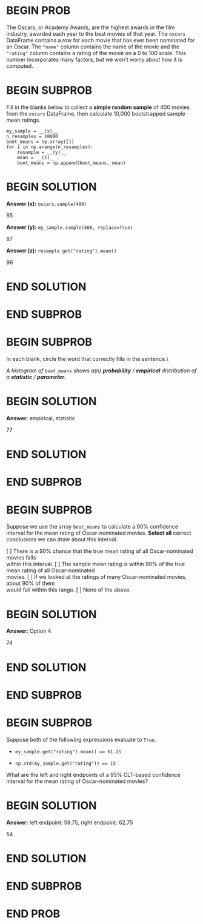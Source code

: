 # BEGIN PROB

The Oscars, or Academy Awards, are the highest awards in the film
industry, awarded each year to the best movies of that year. The
`oscars` DataFrame contains a row for each movie that has ever been
nominated for an Oscar. The `"name"` column contains the name of the
movie and the `"rating"` column contains a rating of the movie on a 0 to
100 scale. This number incorporates many factors, but we won't worry
about how it is computed.



# BEGIN SUBPROB

Fill in the blanks below to collect a **simple random sample** of 400
movies from the `oscars` DataFrame, then calculate 10,000 bootstrapped
sample mean ratings.

    my_sample = __(x)__
    n_resamples = 10000
    boot_means = np.array([])
    for i in np.arange(n_resamples):
        resample = __(y)__
        mean = __(z)__
        boot_means = np.append(boot_means, mean)


# BEGIN SOLUTION

**Answer (x):** `oscars.sample(400)`

<average>85</average>

**Answer (y):** `my_sample.sample(400, replace=True)`

<average>87</average>

**Answer (z):** `resample.get("rating").mean()`

<average>96</average>
# END SOLUTION

# END SUBPROB

# BEGIN SUBPROB

In each blank, circle the word that correctly fills in the sentence.\

*A histogram of `boot_means` shows a(n) **probability** / **empirical** distribution of a **statistic** / **parameter**.*

# BEGIN SOLUTION
**Answer:** empirical, statistic

<average>77</average>

# END SOLUTION

# END SUBPROB

# BEGIN SUBPROB

Suppose we use the array `boot_means` to calculate a 90% confidence
interval for the mean rating of Oscar-nominated movies. **Select all**
correct conclusions we can draw about this interval.

[ ] There is a 90% chance that the true mean rating of all
Oscar-nominated movies falls\
within this interval.
[ ] The sample mean rating is within 90% of the true mean rating of
all Oscar-nominated\
movies.
[ ] If we looked at the ratings of many Oscar-nominated movies, about
90% of them\
would fall within this range.
[ ] None of the above.

# BEGIN SOLUTION
**Answer:** Option 4

<average>74</average>

# END SOLUTION

# END SUBPROB

# BEGIN SUBPROB

Suppose both of the following expressions evaluate to `True`.

-   `my_sample.get("rating").mean() == 61.25`

-   `np.std(my_sample.get("rating")) == 15`

What are the left and right endpoints of a 95% CLT-based confidence interval for the mean rating of Oscar-nominated movies?


# BEGIN SOLUTION
**Answer:** left endpoint: 59.75, right endpoint: 62.75

<average>54</average>

# END SOLUTION

# END SUBPROB

# END PROB